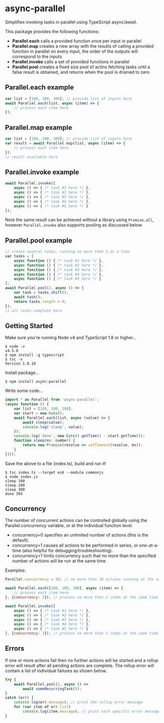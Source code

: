 # async-parallel
Simplifies invoking tasks in parallel using TypeScript async/await.

This package provides the following functions:
* **Parallel.each** calls a provided function once per input in parallel   
* **Parallel.map** creates a new array with the results of calling a provided function in parallel on every input, the order of the outputs will correspond to the inputs
* **Parallel.invoke** calls a set of provided functions in parallel
* **Parallel.pool** creates a fixed size pool of actins fetching tasks until a false result is obtained, and returns when the pool is drained to zero   

## Parallel.each example
```js
var list = [100, 200, 300]; // provide list of inputs here
await Parallel.each(list, async (item) => {
    // process each item here
});
```

## Parallel.map example
```js
var list = [100, 200, 300]; // provide list of inputs here
var result = await Parallel.map(list, async (item) => {
    // process each item here
});
// result available here
```

## Parallel.invoke example
```js
await Parallel.invoke([
    async () => { /* task #1 here */ },
    async () => { /* task #2 here */ },
    async () => { /* task #3 here */ },
    async () => { /* task #4 here */ },
    async () => { /* task #5 here */ }
]);
```
Note the same result can be achieved without a library using `Promise.all`, however `Parallel.invoke` also supports pooling as discussed below.

## Parallel.pool example
```js
// create several tasks, running no more than 2 at a time
var tasks = [
    async function () { /* task #1 here */ },
    async function () { /* task #2 here */ },
    async function () { /* task #3 here */ },
    async function () { /* task #4 here */ },
    async function () { /* task #5 here */ }
];
await Parallel.pool(2, async () => {
    var task = tasks.shift();
    await task();
    return tasks.length > 0;
});
// all tasks complete here
```


## Getting Started

Make sure you're running Node v4 and TypeScript 1.8 or higher...
```
$ node -v
v4.5.0
$ npm install -g typescript
$ tsc -v
Version 1.8.10
```

Install package...
```
$ npm install async-parallel
```

Write some code...
```js
import * as Parallel from 'async-parallel';
(async function () {
    var list = [100, 200, 300];
    var start = new Date();
    await Parallel.each(list, async (value) => {
        await sleep(value);
        console.log('sleep', value);
    });
    console.log('done', new Date().getTime() - start.getTime());
    function sleep(ms: number) {
        return new Promise(resolve => setTimeout(resolve, ms));
    }
})();
```

Save the above to a file (index.ts), build and run it!
```
$ tsc index.ts --target es6 --module commonjs
$ node index.js
sleep 100
sleep 200
sleep 300
done 303
```

## Concurrency
The number of concurrent actions can be controlled globally using the Parallel.concurrency variable, or at the individual function level.

* concurrency=0 specifies an unlimited number of actions (this is the default).  
* concurrency=1 causes all actions to be performed in series, or one-at-a-time (also helpful for debugging/troubleshooting).
* concurrency>1 limits concurrency such that no more than the specified number of actions will be run at the same time.

Examples:
```js
Parallel.concurrency = 10; // no more than 10 actions running at the same time 
```

```js
await Parallel.each([100, 200, 300], async (item) => {
    // process each item here
}, {concurrency: 2}); // process no more than 2 items at the same time  
```

```js
await Parallel.invoke([
    async () => { /* task #1 here */ },
    async () => { /* task #2 here */ },
    async () => { /* task #3 here */ },
    async () => { /* task #4 here */ },
    async () => { /* task #5 here */ }
], {concurrency: 3}); // process no more than 3 items at the same time
```

## Errors
If one or more actions fail then no further actions will be started and a rollup error will result after all pending actions are complete.
The rollup error will contain a list of individual failures as shown below.

```js
try {
    await Parallel.pool(2, async () => 
        await someRecurringTask());
}
catch (err) {
    console.log(err.message); // print the rollup error message
    for (var item of err.list)
        console.log(item.message); // print each specific error message
}
```